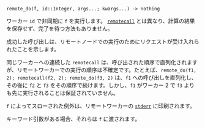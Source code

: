 ```
remote_do(f, id::Integer, args...; kwargs...) -> nothing
```

ワーカー `id` で非同期に `f` を実行します。 [`remotecall`](@ref) とは異なり、計算の結果を保存せず、完了を待つ方法もありません。

成功した呼び出しは、リモートノードでの実行のためにリクエストが受け入れられたことを示します。

同じワーカーへの連続した `remotecall` は、呼び出された順序で直列化されますが、リモートワーカーでの実行の順序は不確定です。たとえば、`remote_do(f1, 2); remotecall(f2, 2); remote_do(f3, 2)` は、`f1` への呼び出しを直列化し、その後に `f2` と `f3` をその順序で続けます。しかし、`f1` がワーカー 2 で `f3` よりも先に実行されることは保証されていません。

`f` によってスローされた例外は、リモートワーカーの [`stderr`](@ref) に印刷されます。

キーワード引数がある場合、それらは `f` に渡されます。
